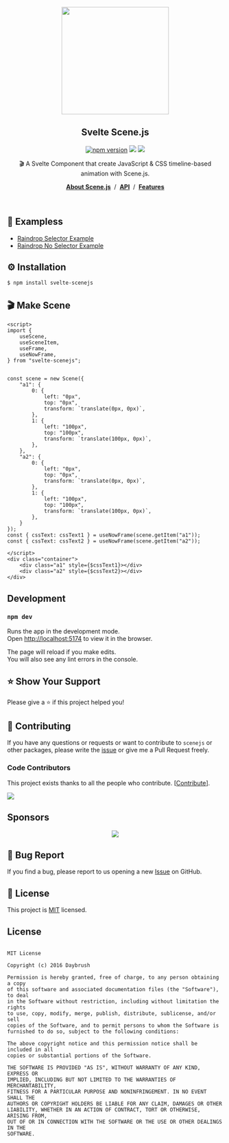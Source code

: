 
<p align="middle"><img src="https://daybrush.com/scenejs/images/clapperboard.png" width="250"/></p>
<h2 align="middle">Svelte Scene.js</h2>


<p align="middle"><a href="https://www.npmjs.com/package/svelte-scenejs" target="_blank"><img src="https://img.shields.io/npm/v/svelte-scenejs.svg?style=flat-square&color=007acc&label=version" alt="npm version" /></a>
<img src="https://img.shields.io/badge/language-typescript-blue.svg?style=flat-square"/>
<a href="https://github.com/daybrush/scenejs/blob/master/LICENSE" target="_blank"><img src="https://img.shields.io/github/license/daybrush/scenejs.svg?style=flat-square&label=license&color=08CE5D"/></a>
</p>


<p align="middle">🎬 A Svelte Component that create JavaScript & CSS timeline-based animation with Scene.js.</p>

<p align="middle"><a href="https://daybrush.com/scenejs"><strong>About Scene.js</strong></a> &nbsp;/&nbsp; <a href="https://daybrush.com/scenejs/release/latest/doc"><strong>API</strong></a> &nbsp;/&nbsp; <a href="https://daybrush.com/scenejs/features.html"><strong>Features</strong></a></p>
<br/>

## 🚀 Exampless
* [Raindrop Selector Example](https://codesandbox.io/s/svelte-raindrop-selector-example-qtc5bn?file=/App.svelte)
* [Raindrop No Selector Example](https://codesandbox.io/s/svelte-raindrop-no-selector-example-73xkeo)

## ⚙️ Installation
```bash
$ npm install svelte-scenejs
```


## 🎬 Make Scene
```svelte
<script>
import {
    useScene,
    useSceneItem,
    useFrame,
    useNowFrame,
} from "svelte-scenejs";


const scene = new Scene({
    "a1": {
        0: {
            left: "0px",
            top: "0px",
            transform: `translate(0px, 0px)`,
        },
        1: {
            left: "100px",
            top: "100px",
            transform: `translate(100px, 0px)`,
        },
    },
    "a2": {
        0: {
            left: "0px",
            top: "0px",
            transform: `translate(0px, 0px)`,
        },
        1: {
            left: "100px",
            top: "100px",
            transform: `translate(100px, 0px)`,
        },
    }
});
const { cssText: cssText1 } = useNowFrame(scene.getItem("a1"));
const { cssText: cssText2 } = useNowFrame(scene.getItem("a2"));

</script>
<div class="container">
    <div class="a1" style={$cssText1}></div>
    <div class="a2" style={$cssText2}></div>
</div>
```



## Development

### `npm dev`

Runs the app in the development mode.<br>
Open [http://localhost:5174](http://localhost:5174) to view it in the browser.

The page will reload if you make edits.<br>
You will also see any lint errors in the console.


## ⭐️ Show Your Support
Please give a ⭐️ if this project helped you!


## 👏 Contributing

If you have any questions or requests or want to contribute to `scenejs` or other packages, please write the [issue](https://github.com/daybrush/scenejs/issues) or give me a Pull Request freely.


### Code Contributors

This project exists thanks to all the people who contribute. [[Contribute](CONTRIBUTING.md)].

<a href="https://github.com/daybrush/scenejs/graphs/contributors">
  <img src="https://contrib.rocks/image?repo=daybrush/scenejs" />
</a>


## Sponsors
<p align="center">
	<a href="https://daybrush.com/sponsors/sponsors.svg">
		<img src="https://daybrush.com/sponsors/sponsors.svg"/>
	</a>
</p>


## 🐞 Bug Report

If you find a bug, please report to us opening a new [Issue](https://github.com/daybrush/scenejs/issues) on GitHub.



## 📝 License

This project is [MIT](https://github.com/daybrush/scenejs/blob/master/LICENSE) licensed.


## License

```

MIT License

Copyright (c) 2016 Daybrush

Permission is hereby granted, free of charge, to any person obtaining a copy
of this software and associated documentation files (the "Software"), to deal
in the Software without restriction, including without limitation the rights
to use, copy, modify, merge, publish, distribute, sublicense, and/or sell
copies of the Software, and to permit persons to whom the Software is
furnished to do so, subject to the following conditions:

The above copyright notice and this permission notice shall be included in all
copies or substantial portions of the Software.

THE SOFTWARE IS PROVIDED "AS IS", WITHOUT WARRANTY OF ANY KIND, EXPRESS OR
IMPLIED, INCLUDING BUT NOT LIMITED TO THE WARRANTIES OF MERCHANTABILITY,
FITNESS FOR A PARTICULAR PURPOSE AND NONINFRINGEMENT. IN NO EVENT SHALL THE
AUTHORS OR COPYRIGHT HOLDERS BE LIABLE FOR ANY CLAIM, DAMAGES OR OTHER
LIABILITY, WHETHER IN AN ACTION OF CONTRACT, TORT OR OTHERWISE, ARISING FROM,
OUT OF OR IN CONNECTION WITH THE SOFTWARE OR THE USE OR OTHER DEALINGS IN THE
SOFTWARE.
```